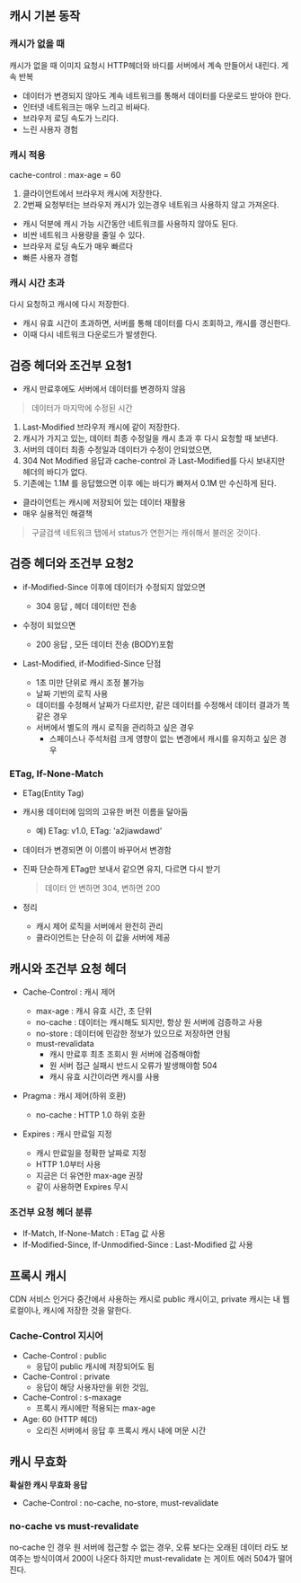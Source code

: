 ## 캐시 기본 동작

### 캐시가 없을 때

캐시가 없을 때 이미지 요청시 HTTP헤더와 바디를 서버에서 계속 만들어서 내린다. 게속 반복

- 데이터가 변경되지 않아도 계속 네트워크를 통해서 데이터를 다운로드 받아야 한다.
- 인터넷 네트워크는 매우 느리고 비싸다.
- 브라우저 로딩 속도가 느리다.
- 느린 사용자 경험

### 캐시 적용

cache-control : max-age = 60

1. 클라이언트에서 브라우저 캐시에 저장한다.
2. 2번째 요청부터는 브라우저 캐시가 있는경우 네트워크 사용하지 않고 가져온다.

- 캐시 덕분에 캐시 가능 시간동안 네트워크를 사용하지 않아도 된다.
- 비싼 네트워크 사용량을 줄일 수 있다.
- 브라우저 로딩 속도가 매우 빠르다
- 빠른 사용자 경험

### 캐시 시간 초과

다시 요청하고 캐시에 다시 저장한다.

- 캐시 유효 시간이 초과하면, 서버를 통해 데이터를 다시 조회하고, 캐시를 갱신한다.
- 이때 다시 네트워크 다운로드가 발생한다.

## 검증 헤더와 조건부 요청1

- 캐시 만료후에도 서버에서 데이터를 변경하지 않음

> 데이터가 마지막에 수정된 시간

1. Last-Modified 브라우저 캐시에 같이 저장한다.
2. 캐시가 가지고 있는, 데이터 최종 수정일을 캐시 초과 후 다시 요청할 때 보낸다.
3. 서버의 데이터 최종 수정일과 데이터가 수정이 안되었으면,
4. 304 Not Modified 응답과 cache-control 과 Last-Modified를 다시 보내지만 헤더의 바디가 없다.
5. 기존에는 1.1M 를 응답했으면 이후 에는 바디가 빠져서 0.1M 만 수신하게 된다.

- 클라이언트는 캐시에 저장되어 있는 데이터 재활용
- 매우 실용적인 해결책

> 구글검색 네트워크 탭에서 status가 연한거는 캐쉬해서 불러온 것이다.

## 검증 헤더와 조건부 요청2

- if-Modified-Since 이후에 데이터가 수정되지 않았으면
  - 304 응답 , 헤더 데이터만 전송
- 수정이 되었으면

  - 200 응답 , 모든 데이터 전송 (BODY)포함

- Last-Modified, if-Modified-Since 단점
  - 1초 미만 단위로 캐시 조정 불가능
  - 날짜 기반의 로직 사용
  - 데이터를 수정해서 날짜가 다르지만, 같은 데이터를 수정해서 데이터 결과가 똑같은 경우
  - 서버에서 별도의 캐시 로직을 관리하고 싶은 경우
    - 스페이스나 주석처럼 크게 영향이 없는 변경에서 캐시를 유지하고 싶은 경우

### ETag, If-None-Match

- ETag(Entity Tag)
- 캐시용 데이터에 임의의 고유한 버전 이름을 달아둠
  - 예) ETag: v1.0, ETag: 'a2jiawdawd'
- 데이터가 변경되면 이 이름이 바꾸어서 변경함
- 진짜 단순하게 ETag만 보내서 같으면 유지, 다르면 다시 받기

  > 데이터 안 변하면 304, 변하면 200

- 정리
  - 캐시 제어 로직을 서버에서 완전히 관리
  - 클라이언트는 단순히 이 값을 서버에 제공

## 캐시와 조건부 요청 헤더

- Cache-Control : 캐시 제어

  - max-age : 캐시 유효 시간, 초 단위
  - no-cache : 데이터는 캐시해도 되지만, 항상 원 서버에 검증하고 사용
  - no-store : 데이터에 민감한 정보가 있으므로 저장하면 안됨
  - must-revalidata
    - 캐시 만료후 최초 조회시 원 서버에 검증해야함
    - 원 서버 접근 실패시 반드시 오류가 발생해야함 504
    - 캐시 유효 시간이라면 캐시를 사용

- Pragma : 캐시 제어(하위 호환)

  - no-cache : HTTP 1.0 하위 호환

- Expires : 캐시 만료일 지정
  - 캐시 만료일을 정확한 날짜로 지정
  - HTTP 1.0부터 사용
  - 지금은 더 유연한 max-age 권장
  - 같이 사용하면 Expires 무시

### 조건부 요청 헤더 분류

- If-Match, If-None-Match : ETag 값 사용
- If-Modified-Since, If-Unmodified-Since : Last-Modified 값 사용

## 프록시 캐시

CDN 서비스 인거다 중간에서 사용하는 캐시로 public 캐시이고, private 캐시는 내 웹 로컬이나, 캐시에 저장한 것을 말한다.

### Cache-Control 지시어

- Cache-Control : public
  - 응답이 public 캐시에 저장되어도 됨
- Cache-Control : private
  - 응답이 해당 사용자만을 위한 것임,
- Cache-Control : s-maxage
  - 프록시 캐시에만 적용되는 max-age
- Age: 60 (HTTP 헤더)
  - 오리진 서버에서 응답 후 프록시 캐시 내에 머문 시간

## 캐시 무효화

**확실한 캐시 무효화 응답**

- Cache-Control : no-cache, no-store, must-revalidate

### no-cache vs must-revalidate

no-cache 인 경우 원 서버에 접근할 수 없는 경우, 오류 보다는 오래된 데이터 라도 보여주는 방식이여서 200이 나온다 하지만 must-revalidate 는 게이트 에러 504가 떨어진다.
